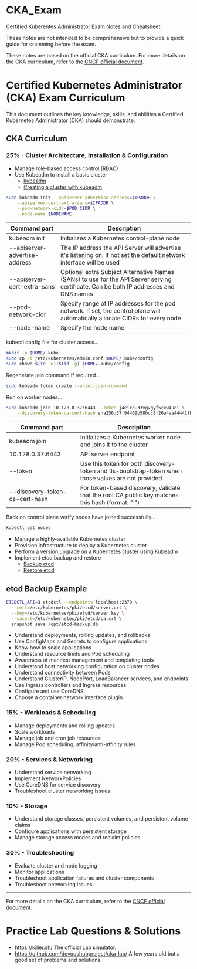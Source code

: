 # CKA_Exam
Certified Kuberentes Administrator Exam Notes and Cheatsheet.

These notes are not intended to be comprehensive but to provide a quick guide for cramming before the exam.

These notes are based on the official CKA curriculum. For more details on the CKA curriculum, refer to the [CNCF official document](https://github.com/cncf/curriculum/blob/master/CKA_Curriculum_v1.30.pdf).

# Certified Kubernetes Administrator (CKA) Exam Curriculum

This document outlines the key knowledge, skills, and abilities a Certified Kubernetes Administrator (CKA) should demonstrate.

## CKA Curriculum

### 25% - Cluster Architecture, Installation & Configuration
- Manage role-based access control (RBAC)
- Use Kubeadm to install a basic cluster
  * [kubeadm](https://kubernetes.io/docs/reference/setup-tools/kubeadm/)
  * [Creating a cluster with kubeadm](https://kubernetes.io/docs/setup/production-environment/tools/kubeadm/create-cluster-kubeadm/)

```bash
sudo kubeadm init --apiserver-advertise-address=$IPADDR \
    --apiserver-cert-extra-sans=$IPADDR \
    --pod-network-cidr=$POD_CIDR \
    --node-name $NODENAME
```

|Command part  |Description |
|--------------|------------|
|kubeadm init  |Initializes a Kubernetes control-plane node|
|--apiserver-advertise-address|The IP address the API Server will advertise it's listening on. If not set the default network interface will be used|
|--apiserver-cert-extra-sans|Optional extra Subject Alternative Names (SANs) to use for the API Server serving certificate. Can be both IP addresses and DNS names|
|--pod-network-cidr|Specify range of IP addresses for the pod network. If set, the control plane will automatically allocate CIDRs for every node|
|--node-name|Specify the node name|

kubectl config file for cluster access...

```bash
mkdir -p $HOME/.kube
sudo cp -i /etc/kubernetes/admin.conf $HOME/.kube/config
sudo chown $(id -u):$(id -g) $HOME/.kube/config
```

Regenerate join command if required...

```bash
sudo kubeadm token create --print-join-command
```

Run on worker nodes...

```bash
sudo kubeadm join 10.128.0.37:6443 --token j4eice.33vgvgyf5cxw4u8i \
    --discovery-token-ca-cert-hash sha256:37f94469b58bcc8f26a4aa44441fb17196a585b37288f85e22475b00c36f1c61
```

|Command part  |Description |
|--------------|------------|
|kubeadm join  |Initializes a Kubernetes worker node and joins it to the cluster|
|10.128.0.37:6443|API server endpoint|
|--token|Use this token for both discovery-token and tls-bootstrap-token when those values are not provided|
|--discovery-token-ca-cert-hash|For token-based discovery, validate that the root CA public key matches this hash (format: "<type>:<value>")|

Back on control plane verify nodes have joined successfully...

```bash
kubectl get nodes
```

- Manage a highly-available Kubernetes cluster
- Provision infrastructure to deploy a Kubernetes cluster
- Perform a version upgrade on a Kubernetes cluster using Kubeadm
- Implement etcd backup and restore
  * [Backup etcd](https://kubernetes.io/docs/tasks/administer-cluster/configure-upgrade-etcd/#backing-up-an-etcd-cluster)
  * [Restore etcd](https://kubernetes.io/docs/tasks/administer-cluster/configure-upgrade-etcd/#restoring-an-etcd-cluster)

## etcd Backup Example

```bash
ETCDCTL_API=3 etcdctl --endpoints localhost:2379 \
  --cert=/etc/kubernetes/pki/etcd/server.crt \
  --key=/etc/kubernetes/pki/etcd/server.key \
  --cacert=/etc/kubernetes/pki/etcd/ca.crt \
  snapshot save /opt/etcd-backup.db
```




- Understand deployments, rolling updates, and rollbacks
- Use ConfigMaps and Secrets to configure applications
- Know how to scale applications
- Understand resource limits and Pod scheduling
- Awareness of manifest management and templating tools
- Understand host networking configuration on cluster nodes
- Understand connectivity between Pods
- Understand ClusterIP, NodePort, LoadBalancer services, and endpoints
- Use Ingress controllers and Ingress resources
- Configure and use CoreDNS
- Choose a container network interface plugin

### 15% - Workloads & Scheduling
- Manage deployments and rolling updates
- Scale workloads
- Manage job and cron job resources
- Manage Pod scheduling, affinity/anti-affinity rules

### 20% - Services & Networking
- Understand service networking
- Implement NetworkPolicies
- Use CoreDNS for service discovery
- Troubleshoot cluster networking issues

### 10% - Storage
- Understand storage classes, persistent volumes, and persistent volume claims
- Configure applications with persistent storage
- Manage storage access modes and reclaim policies

### 30% - Troubleshooting
- Evaluate cluster and node logging
- Monitor applications
- Troubleshoot application failures and cluster components
- Troubleshoot networking issues

---
For more details on the CKA curriculum, refer to the [CNCF official document](https://github.com/cncf/curriculum/blob/master/CKA_Curriculum_v1.30.pdf).

# Practice Lab Questions & Solutions

- https://killer.sh/ The official Lab simulator.
- https://github.com/devopshubproject/cka-lab/ A few years old but a good set of problems and solutions.